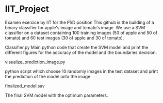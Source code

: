 # IIT_Project
Examen exercice by IIT for the PḧD position
This github is the building of a binary classifier for apple's image and tomato's image. We use a SVM classifier on a dataset 
containing 100 training images (50 of apple and 50 of tomato) and 60 test images (30 of apple and 30 of tomato).

  Classifier.py 
Main python code that create the SVM model and print the different figures 
for the accuracy of the model and the  boundaries decision. 


 visualize_prediction_image.py 

python script which choose 10 randomly images in the test dataset and print the prediction of the model onto the image.

  finalized_model.sav 

The final SVM model with the optimum parameters.
